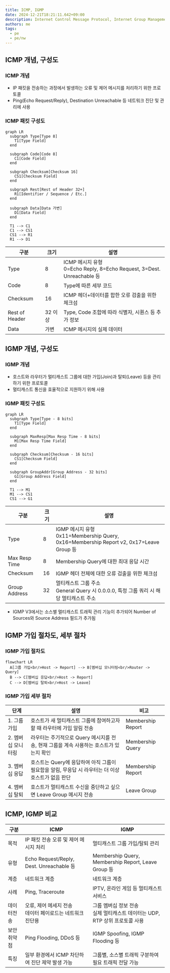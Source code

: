 ```yaml
---
title: ICMP, IGMP
date: 2024-12-21T18:21:11.642+09:00
description: Internet Control Message Protocol, Internet Group Management Protocol
authors: me
tags: 
  - pe
  - pe/nw
---
```


## ICMP 개념, 구성도

### ICMP 개념

- IP 패킷을 전송하는 과정에서 발생하는 오류 및 제어 메시지를 처리하기 위한 프로토콜
- Ping(Echo Request/Reply), Destination Unreachable 등 네트워크 진단 및 관리에 사용

### ICMP 패킷 구성도

```mermaid
graph LR
  subgraph Type[Type 8]
    T1[Type Field]
  end
  
  subgraph Code[Code 8]
    C1[Code Field]
  end
  
  subgraph Checksum[Checksum 16]
    CS1[Checksum Field]
  end
  
  subgraph Rest[Rest of Header 32+]
    R1[Identifier / Sequence / Etc.]
  end
  
  subgraph Data[Data 가변]
    D1[Data Field]
  end
  
  T1 --> C1
  C1 --> CS1
  CS1 --> R1
  R1 --> D1
```

| 구분 | 크기 | 설명 |
| --- | --- | --- |
| Type | 8 | ICMP 메시지 유형<br/>0=Echo Reply, 8=Echo Request, 3=Dest. Unreachable 등 |
| Code | 8 | Type에 따른 세부 코드 |
| Checksum | 16 | ICMP 헤더+데이터를 합한 오류 검출을 위한 체크섬 |
| Rest of Header | 32 이상 | Type, Code 조합에 따라 식별자, 시퀀스 등 추가 정보 |
| Data | 가변 | ICMP 메시지의 실제 데이터 |

## IGMP 개념, 구성도

### IGMP 개념

- 호스트와 라우터가 멀티캐스트 그룹에 대한 가입(Join)과 탈퇴(Leave) 등을 관리하기 위한 프로토콜
- 멀티캐스트 통신을 효율적으로 지원하기 위해 사용

### IGMP 패킷 구성도

```mermaid
graph LR
  subgraph Type[Type - 8 bits]
    T1[Type Field]
  end

  subgraph MaxResp[Max Resp Time - 8 bits]
    M1[Max Resp Time Field]
  end

  subgraph Checksum[Checksum - 16 bits]
    CS1[Checksum Field]
  end

  subgraph GroupAddr[Group Address - 32 bits]
    G1[Group Address Field]
  end
  
  T1 --> M1
  M1 --> CS1
  CS1 --> G1
```

| 구분 | 크기 | 설명 |
| --- | --- | --- |
| Type | 8 | IGMP 메시지 유형<br/>0x11=Membership Query, 0x16=Membership Report v2, 0x17=Leave Group 등 |
| Max Resp Time | 8 | Membership Query에 대한 최대 응답 시간 |
| Checksum | 16 | IGMP 헤더 전체에 대한 오류 검출을 위한 체크섬 |
| Group Address | 32 | 멀티캐스트 그룹 주소<br/>General Query 시 0.0.0.0, 특정 그룹 쿼리 시 해당 멀티캐스트 주소 |

- IGMP V3에서는 소스별 멀티캐스트 트래픽 관리 기능이 추가되어 Number of Sources와 Source Address 필드가 추가됨

## IGMP 가입 절차도, 세부 절차

### IGMP 가입 절차도

```mermaid
flowchart LR
  A[그룹 가입<br/>Host -> Report] --> B[멤버십 모니터링<br/>Router -> Query]
  B --> C[멤버십 응답<br/>Host -> Report]
  C --> D[멤버십 탈퇴<br/>Host -> Leave]
```

### IGMP 가입 세부 절차

| 단계 | 설명 | 비고 |
| --- | --- | --- |
| 1. 그룹 가입 | 호스트가 새 멀티캐스트 그룹에 참여하고자 할 때 라우터에 가입 알림 전송 | Membership Report |
| 2. 멤버십 모니터링 | 라우터는 주기적으로 Query 메시지를 전송, 현재 그룹을 계속 사용하는 호스트가 있는지 확인 | Membership Query |
| 3. 멤버십 응답 | 호스트는 Query에 응답하여 아직 그룹이 필요함을 알림, 무응답 시 라우터는 더 이상 호스트가 없음 판단 | Membership Report |
| 4. 멤버십 탈퇴 | 호스트가 멀티캐스트 수신을 중단하고 싶으면 Leave Group 메시지 전송 | Leave Group |

## ICMP, IGMP 비교

| 구분 | ICMP | IGMP |
| --- | --- | --- |
| 목적 | IP 패킷 전송 오류 및 제어 메시지 처리 | 멀티캐스트 그룹 가입/탈퇴 관리 |
| 유형 | Echo Request/Reply, Dest. Unreachable 등 | Membership Query, Membership Report, Leave Group 등 |
| 계층 | 네트워크 계층 | 네트워크 계층 |
| 사례 | Ping, Traceroute | IPTV, 온라인 게임 등 멀티캐스트 서비스 |
| 데이터전송 | 오류, 제어 메세지 전송<br/>데이터 페이로드는 네트워크 진단용 | 그룹 멤버십 정보 전송<br/>실제 멀티캐스트 데이터는 UDP, RTP 상위 프로토콜 사용 |
| 보안 취약점 | Ping Flooding, DDoS 등 | IGMP Spoofing, IGMP Flooding 등 |
| 특징 | 일부 환경에서 ICMP 차단하여 진단 제약 발생 가능 | 그룹별, 소스별 트래픽 구분하여 필요 트래픽 전달 가능 |

